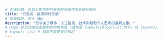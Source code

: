 ```yaml
---
# 页面标题，会显示在博客列表页的顶部和浏览器标签页
title: "行思间：捕捉即时灵感"
# 页面描述，用于 SEO
description: "分享关于媒体、人工智能、技术实践和个人思考的最新文章。"
# Hugo 会自动使用主题中的列表布局 (通常是 layouts/blog/list.html 或 layouts/_default/list.html)
# layout: list # 通常不需要显式指定
---
```


<!-- 这里的 Markdown 内容通常不会直接显示在列表页，因为布局文件会负责列出文章 -->
<!-- 你可以留空，或者添加一些不会被布局渲染的注释 -->